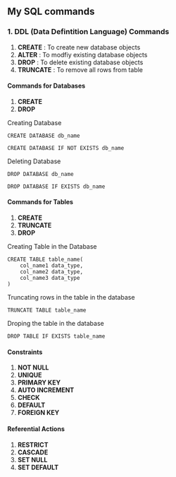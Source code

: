 ## My SQL commands 


### 1. **DDL** (Data Defintition Language) Commands

1) **CREATE** : To create new database objects
2) **ALTER** : To modfiy existing database objects
3) **DROP** : To delete existing database objects
4) **TRUNCATE** : To remove all rows from table


#### Commands for Databases

1) **CREATE**
2) **DROP**



Creating Database 

```
CREATE DATABASE db_name
```

```
CREATE DATABASE IF NOT EXISTS db_name
```

Deleting Database

```
DROP DATABASE db_name
```

```
DROP DATABASE IF EXISTS db_name
```

#### Commands for Tables

1) **CREATE**
2) **TRUNCATE**
3) **DROP**

Creating Table in the Database

```
CREATE TABLE table_name(
    col_name1 data_type,
    col_name2 data_type,
    col_name3 data_type
)
```

Truncating rows in the table in the database

```
TRUNCATE TABLE table_name
```

Droping the table in the database

```
DROP TABLE IF EXISTS table_name
```

#### Constraints 

1. **NOT NULL**
2. **UNIQUE**
3. **PRIMARY KEY**
4. **AUTO INCREMENT**
5. **CHECK**
6. **DEFAULT**
7. **FOREIGN KEY**

#### Referential Actions

1. **RESTRICT**
2. **CASCADE**
3. **SET NULL**
4. **SET DEFAULT**